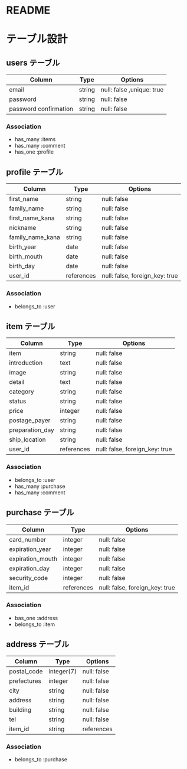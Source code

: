 # README


# テーブル設計

## users テーブル

| Column                | Type   | Options     |
| ----------------------| ------ | ----------- |
| email                 | string | null: false ,unique: true|
| password              | string | null: false |
| password confirmation	| string | null: false |

### Association
- has_many :items
- has_many :comment
- has_one :profile

## profile テーブル

 Column             | Type       | Options     |
| ------------------| -----------| ----------- |
| first_name        | string     | null: false |
| family_name       | string     | null: false |
| first_name_kana   | string     | null: false |
| nickname              | string | null: false |
| family_name_kana  | string     | null: false |
| birth_year        | date       | null: false |
| birth_mouth       | date       | null: false |
| birth_day         | date       | null: false |
| user_id           | references | null: false, foreign_key: true |

### Association

- belongs_to :user


## item テーブル

| Column             | Type   | Options     |
| -------------------| ------ | ----------- |
| item               | string | null: false |
| introduction       | text   | null: false |
| image              | string | null: false |
| detail             | text   | null: false |
| category           | string | null: false |
| status             | string | null: false |
| price              | integer| null: false |
| postage_payer	     | string | null: false |
| preparation_day    | string | null: false |
| ship_location      | string | null: false |
| user_id            | references | null: false, foreign_key: true |


### Association

- belongs_to :user
- has_many :purchase
- has_many :comment

 
## purchase テーブル

| Column           | Type       |   Options   |
| -----------------| -----------|-------------|
| card_number      | integer	  | null: false |
| expiration_year  | integer    | null: false |
| expiration_mouth | integer	  | null: false |
| expiration_day   | integer	  | null: false |
| security_code    | integer	  | null: false |
| item_id          | references | null: false, foreign_key: true |

### Association

- bas_one :address
- belongs_to :item


## address テーブル
| Column        | Type       | Options     |
| --------------| ------     | ------------|
| postal_code   | integer(7) | null: false |
| prefectures   | integer    | null: false |
| city          | string     | null: false |
| address       | string     | null: false |
| building      | string     | null: false |
| tel           | string     | null: false |
|item_id        | string     | references | null: false, foreign_key: true |

### Association

- belongs_to :purchase

